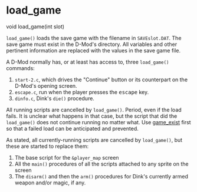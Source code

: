 # load_game

<Prototype>void load_game(int slot)</Prototype>

`load_game()` loads the save game with the filename in `SAVEslot.DAT`. The save game must exist in the D-Mod's directory. All variables and other pertinent information are replaced with the values in the save game file.

A D-Mod normally has, or at least has access to, three `load_game()` commands:

1. `start-2.c`, which drives the "Continue" button or its counterpart on the D-Mod's opening screen.
2. `escape.c`, run when the player presses the <kbd>escape</kbd> key.
3. `dinfo.c`, Dink's `die()` procedure.

All running scripts are cancelled by `load_game()`. Period, even if the load fails. It is unclear what happens in that case, but the script that did the `load_game()` does not continue running no matter what. Use [game_exist](./game-exists.md) first so that a failed load can be anticipated and prevented.

As stated, all currently-running scripts are cancelled by `load_game()`, but these are started to replace them:

1. The base script for the `&player_map` screen
2. All the `main()` procedures of all the scripts attached to any sprite on the screen
3. The `disarm()` and then the `arm()` procedures for Dink's currently armed weapon and/or magic, if any.
